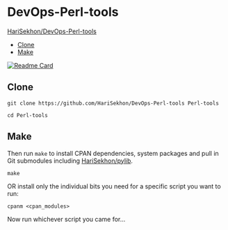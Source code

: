 # DevOps-Perl-tools

[HariSekhon/DevOps-Perl-tools](https://github.com/HariSekhon/DevOps-Perl-tools)

<!-- INDEX_START -->

- [Clone](#clone)
- [Make](#make)

<!-- INDEX_END -->

[![Readme Card](https://github-readme-stats.vercel.app/api/pin/?username=HariSekhon&repo=DevOps-Perl-tools&theme=ambient_gradient&description_lines_count=3)](https://github.com/HariSekhon/DevOps-Perl-tools)

## Clone

```shell
git clone https://github.com/HariSekhon/DevOps-Perl-tools Perl-tools

cd Perl-tools
```

## Make

Then run `make` to install CPAN dependencies, system packages and pull in Git submodules including [HariSekhon/pylib](https://github.com/HariSekhon/lib).

```shell
make
```

OR install only the individual bits you need for a specific script you want to run:

```shell
cpanm <cpan_modules>
```

Now run whichever script you came for...
